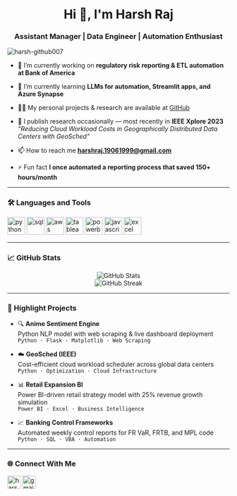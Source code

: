 
<h1 align="center">Hi 👋, I'm Harsh Raj</h1>
<h3 align="center">Assistant Manager | Data Engineer | Automation Enthusiast</h3>

<p align="left">
  <img src="https://komarev.com/ghpvc/?username=harsh-github007&label=Profile%20views&color=0e75b6&style=flat" alt="harsh-github007" />
</p>

- 🔭 I’m currently working on **regulatory risk reporting & ETL automation at Bank of America**

- 🌱 I’m currently learning **LLMs for automation, Streamlit apps, and Azure Synapse**

- 👨‍💻 My personal projects & research are available at [GitHub](https://github.com/harsh-github007)

- 📝 I publish research occasionally — most recently in **IEEE Xplore 2023**  
  *"Reducing Cloud Workload Costs in Geographically Distributed Data Centers with GeoSched"*

- 📫 How to reach me **harshraj.19061999@gmail.com**

- ⚡ Fun fact **I once automated a reporting process that saved 150+ hours/month**

---

### 🛠️ Languages and Tools

<p align="left">
  <a href="https://www.python.org" target="_blank"><img src="https://cdn.jsdelivr.net/gh/devicons/devicon/icons/python/python-original.svg" alt="python" width="40" height="40"/></a>
  <a href="https://www.sql.com/" target="_blank"><img src="https://cdn.jsdelivr.net/gh/devicons/devicon/icons/mysql/mysql-original.svg" alt="sql" width="40" height="40"/></a>
  <a href="https://aws.amazon.com" target="_blank"><img src="https://cdn.jsdelivr.net/gh/devicons/devicon/icons/amazonwebservices/amazonwebservices-original.svg" alt="aws" width="40" height="40"/></a>
  <a href="https://www.tableau.com/" target="_blank"><img src="https://www.vectorlogo.zone/logos/tableau/tableau-icon.svg" alt="tableau" width="40" height="40"/></a>
  <a href="https://powerbi.microsoft.com" target="_blank"><img src="https://img.icons8.com/color/48/power-bi.png" alt="powerbi" width="40" height="40"/></a>
  <a href="https://www.javascript.com" target="_blank"><img src="https://cdn.jsdelivr.net/gh/devicons/devicon/icons/javascript/javascript-original.svg" alt="javascript" width="40" height="40"/></a>
  <a href="https://learn.microsoft.com/en-us/office/vba/library-reference/concepts/getting-started-with-vba-in-office" target="_blank"><img src="https://img.icons8.com/fluency/48/ms-excel.png" alt="excel vba" width="40" height="40"/></a>
</p>

---

### 📈 GitHub Stats

<p align="center">
  <img src="https://github-readme-stats.vercel.app/api?username=harsh-github007&show_icons=true&theme=default" alt="GitHub Stats" />
  <br />
  <img src="https://github-readme-streak-stats.herokuapp.com/?user=harsh-github007" alt="GitHub Streak" />
</p>

---

### 🧠 Highlight Projects

- 🔍 **Anime Sentiment Engine**  
  Python NLP model with web scraping & live dashboard deployment  
  `Python · Flask · Matplotlib · Web Scraping`

- ☁️ **GeoSched (IEEE)**  
  Cost-efficient cloud workload scheduler across global data centers  
  `Python · Optimization · Cloud Infrastructure`

- 📊 **Retail Expansion BI**  
  Power BI-driven retail strategy model with 25% revenue growth simulation  
  `Power BI · Excel · Business Intelligence`

- 📈 **Banking Control Frameworks**  
  Automated weekly control reports for FR VaR, FRTB, and MPL code  
  `Python · SQL · VBA · Automation`

---

### 🌐 Connect With Me

<p align="left">
  <a href="https://www.linkedin.com/in/harshraj-cse/" target="blank"><img align="center" src="https://cdn.jsdelivr.net/gh/devicons/devicon/icons/linkedin/linkedin-original.svg" alt="harshraj-cse" height="30" width="30" /></a>
  <a href="mailto:harshraj.19061999@gmail.com"><img align="center" src="https://img.icons8.com/color/48/gmail--v1.png" alt="gmail" height="30" width="30" /></a>
</p>
